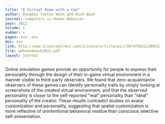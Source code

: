 ```yaml
---
title: "A Virtual Room with a Cue"
author: Donghee Yvette Wohn and Rick Wash
journal: Computers in Human Behavior
year: 2012
volume: x
number: x
pages: xxx--xxx
doi: xxx
link: http://www.sciencedirect.com/science/article/pii/S0747563212002324
file: wohnandwash2012.pdf
layout: journal
---
```


Online simulation games provide an opportunity for people to express their personality through the design of their
in-game virtual environment in a manner visible to third-party observers. We found that zero-acquaintance observers of
these games can identify personality traits by simply looking at screenshots of the created virtual environment, and
that the observed personality is closer to the self-reported "real" personality than "ideal" personality of the
creator. These results contradict studies on avatar customization and personality, suggesting that spatial
customization is more reflective of unintentional behavioral residue than conscious selective self-presentation.

